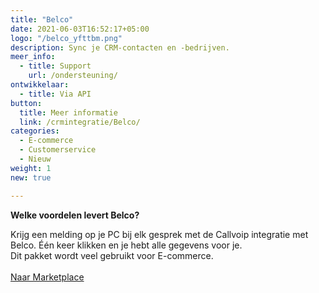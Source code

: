 ```yaml
---
title: "Belco"
date: 2021-06-03T16:52:17+05:00
logo: "/belco_yfttbm.png"
description: Sync je CRM-contacten en -bedrijven.
meer_info:
  - title: Support
    url: /ondersteuning/
ontwikkelaar:
  - title: Via API
button:
  title: Meer informatie
  link: /crmintegratie/Belco/
categories:
  - E-commerce
  - Customerservice
  - Nieuw
weight: 1
new: true

---
```


**Welke voordelen levert Belco?**

Krijg een melding op je PC bij elk gesprek met de Callvoip integratie met Belco. Één keer klikken en je hebt alle gegevens voor je.<br>Dit pakket wordt veel gebruikt voor E-commerce.<br><br><a href="/marketplace" class="button">Naar Marketplace</a>

